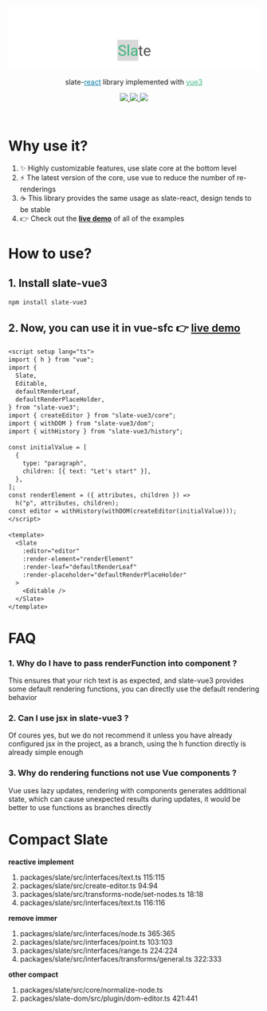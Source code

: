 [<img src="https://github.com/Guan-Erjia/slate-vue3/blob/master/public/banner.png" />](https://github.com/ianstormtaylor/slate)

<p align="center">
  slate-<a style="color: #087ea4" href="https://react.dev/">react</a> library implemented with <a style="color: #42b883" href="https://vuejs.org/">vue3</a>
</p>

<p align="center">
  <a href="https://unpkg.com/slate-vue3/dist/index.js">
    <img src="http://img.badgesize.io/https://unpkg.com/slate-vue3/dist/index.js?compression=gzip&amp;label=size">
  </a>
  <a href="https://join.slack.com/t/slate-js/shared_invite/zt-f8t986ip-7dA1DyiqPpzootz1snKXkw">
    <img src="https://img.shields.io/badge/slack-slate--js-brightgreen.svg?logo=slack">
  </a>
  <a href="./packages/slate-vue3/package.json">
    <img src="https://img.shields.io/npm/v/slate-vue3.svg?maxAge=3600&label=version&colorB=007ec6">
  </a>
</p>
<br/>

# Why use it?

1. :sparkles: Highly customizable features, use slate core at the bottom level
2. :zap: The latest version of the core, use vue to reduce the number of re-renderings
3. :coffee: This library provides the same usage as slate-react, design tends to be stable
4. :point_right: Check out the [**live demo**](https://guan-erjia.github.io/slate-vue3/examples) of all of the examples

# How to use?

## 1. Install slate-vue3

```sh
npm install slate-vue3
```

## 2. Now, you can use it in vue-sfc :point_right: [**live demo**](https://guan-erjia.github.io/slate-vue3/examples/rich-text)

```vue
<script setup lang="ts">
import { h } from "vue";
import {
  Slate,
  Editable,
  defaultRenderLeaf,
  defaultRenderPlaceHolder,
} from "slate-vue3";
import { createEditor } from "slate-vue3/core";
import { withDOM } from "slate-vue3/dom";
import { withHistory } from "slate-vue3/history";

const initialValue = [
  {
    type: "paragraph",
    children: [{ text: "Let's start" }],
  },
];
const renderElement = ({ attributes, children }) =>
  h("p", attributes, children);
const editor = withHistory(withDOM(createEditor(initialValue)));
</script>

<template>
  <Slate
    :editor="editor"
    :render-element="renderElement"
    :render-leaf="defaultRenderLeaf"
    :render-placeholder="defaultRenderPlaceHolder"
  >
    <Editable />
  </Slate>
</template>
```

# FAQ

### 1. Why do I have to pass renderFunction into <Slate /> component ?

This ensures that your rich text is as expected, and slate-vue3 provides some default rendering functions, you can directly use the default rendering behavior

### 2. Can I use jsx in slate-vue3 ?

Of coures yes, but we do not recommend it unless you have already configured jsx in the project, as a branch, using the h function directly is already simple enough

### 3. Why do rendering functions not use Vue components ?

Vue uses lazy updates, rendering with components generates additional state, which can cause unexpected results during updates, it would be better to use functions as branches directly

# Compact Slate

**reactive implement**

1. packages/slate/src/interfaces/text.ts 115:115
2. packages/slate/src/create-editor.ts 94:94
3. packages/slate/src/transforms-node/set-nodes.ts 18:18
4. packages/slate/src/interfaces/text.ts 116:116

**remove immer**

1. packages/slate/src/interfaces/node.ts 365:365
2. packages/slate/src/interfaces/point.ts 103:103
3. packages/slate/src/interfaces/range.ts 224:224
4. packages/slate/src/interfaces/transforms/general.ts 322:333

**other compact**

1. packages/slate/src/core/normalize-node.ts
2. packages/slate-dom/src/plugin/dom-editor.ts 421:441
